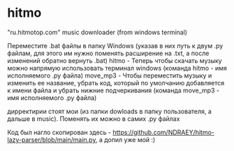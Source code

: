 # hitmo
"ru.hitmotop.com" music downloader (from windows terminal)


Переместите .bat файлы в папку Windows (указав в них путь к двум .py файлам, для этого им нужно поменять расширение на .txt, а после изменений обратно вернуть .bat)
hitmo     - Теперь чтобы скачать музыку можно напрямую использовать терминал windows (команда hitmo - имя исполняемого .py файла)
move_mp3  - Чтобы переместить музыку и изменить ее название, убрать код, который по умолчанию добавляется к имени файла и убрать нижние подчеркивания (команда move_mp3 - имя исполняемого .py файла)

дирректирии стоят мои (из папки dowloads в папку пользователя, а дальше в music). Поменять их можно в самих .py файлах


Код был нагло скопирован здесь - https://github.com/NDRAEY/hitmo-lazy-parser/blob/main/main.py, а допил уже мой :)
